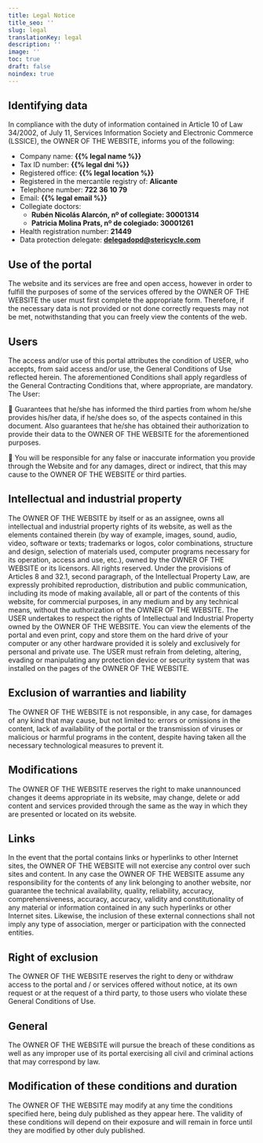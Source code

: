```yaml
---
title: Legal Notice
title_seo: ''
slug: legal
translationKey: legal
description: ''
image: ''
toc: true
draft: false
noindex: true
---
```


## Identifying data

In compliance with the duty of information contained in Article 10 of Law 34/2002, of July 11, Services Information Society and Electronic Commerce (LSSICE), the OWNER OF THE WEBSITE, informs you of the following:

- Company name: **{{% legal name %}}**
- Tax ID number: **{{% legal dni %}}**
- Registered office: **{{% legal location %}}**
- Registered in the mercantile registry of: **Alicante**
- Telephone number: **722 36 10 79**
- Email: **{{% legal email %}}**
- Collegiate doctors:
  - **Rubén Nicolás Alarcón, nº of collegiate: 30001314**
  - **Patricia Molina Prats, nº de colegiado: 30001261**
- Health registration number: **21449**
- Data protection delegate: **delegadopd@stericycle.com**

## Use of the portal

The website and its services are free and open access, however in order to fulfill the purposes of some of the services offered by the OWNER OF THE WEBSITE the user must first complete the appropriate form. Therefore, if the necessary data is not provided or not done correctly requests may not be met, notwithstanding that you can freely view the contents of the web.

## Users

The access and/or use of this portal attributes the condition of USER, who accepts, from said access and/or use, the General Conditions of Use reflected herein. The aforementioned Conditions shall apply regardless of the General Contracting Conditions that, where appropriate, are mandatory. The User:

 Guarantees that he/she has informed the third parties from whom he/she provides his/her data, if he/she does so, of the aspects contained in this document. Also guarantees that he/she has obtained their authorization to provide their data to the OWNER OF THE WEBSITE for the aforementioned purposes.

 You will be responsible for any false or inaccurate information you provide through the Website and for any damages, direct or indirect, that this may cause to the OWNER OF THE WEBSITE or third parties.

## Intellectual and industrial property

The OWNER OF THE WEBSITE by itself or as an assignee, owns all intellectual and industrial property rights of its website, as well as the elements contained therein (by way of example, images, sound, audio, video, software or texts; trademarks or logos, color combinations, structure and design, selection of materials used, computer programs necessary for its operation, access and use, etc.), owned by the OWNER OF THE WEBSITE or its licensors. All rights reserved. Under the provisions of Articles 8 and 32.1, second paragraph, of the Intellectual Property Law, are expressly prohibited reproduction, distribution and public communication, including its mode of making available, all or part of the contents of this website, for commercial purposes, in any medium and by any technical means, without the authorization of the OWNER OF THE WEBSITE. The USER undertakes to respect the rights of Intellectual and Industrial Property owned by the OWNER OF THE WEBSITE. You can view the elements of the portal and even print, copy and store them on the hard drive of your computer or any other hardware provided it is solely and exclusively for personal and private use. The USER must refrain from deleting, altering, evading or manipulating any protection device or security system that was installed on the pages of the OWNER OF THE WEBSITE.

## Exclusion of warranties and liability

The OWNER OF THE WEBSITE is not responsible, in any case, for damages of any kind that may cause, but not limited to: errors or omissions in the content, lack of availability of the portal or the transmission of viruses or malicious or harmful programs in the content, despite having taken all the necessary technological measures to prevent it.

## Modifications

The OWNER OF THE WEBSITE reserves the right to make unannounced changes it deems appropriate in its website, may change, delete or add content and services provided through the same as the way in which they are presented or located on its website.

## Links

In the event that the portal contains links or hyperlinks to other Internet sites, the OWNER OF THE WEBSITE will not exercise any control over such sites and content. In any case the OWNER OF THE WEBSITE assume any responsibility for the contents of any link belonging to another website, nor guarantee the technical availability, quality, reliability, accuracy, comprehensiveness, accuracy, accuracy, validity and constitutionality of any material or information contained in any such hyperlinks or other Internet sites. Likewise, the inclusion of these external connections shall not imply any type of association, merger or participation with the connected entities.

## Right of exclusion

The OWNER OF THE WEBSITE reserves the right to deny or withdraw access to the portal and / or services offered without notice, at its own request or at the request of a third party, to those users who violate these General Conditions of Use.

## General

The OWNER OF THE WEBSITE will pursue the breach of these conditions as well as any improper use of its portal exercising all civil and criminal actions that may correspond by law.

## Modification of these conditions and duration

The OWNER OF THE WEBSITE may modify at any time the conditions specified here, being duly published as they appear here. The validity of these conditions will depend on their exposure and will remain in force until they are modified by other duly published.
